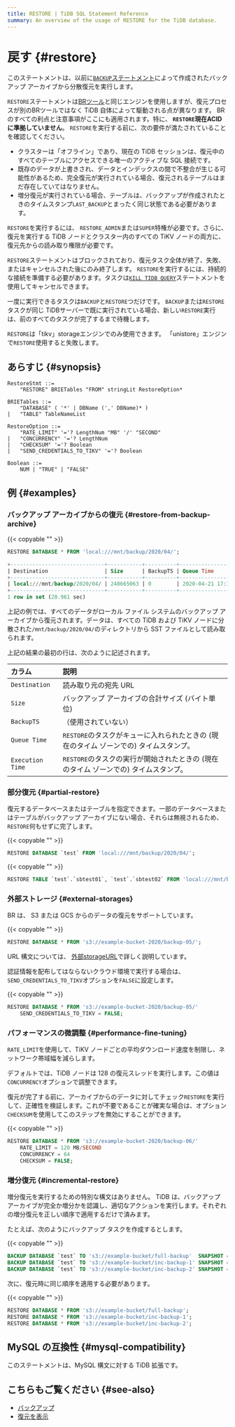 ```yaml
---
title: RESTORE | TiDB SQL Statement Reference
summary: An overview of the usage of RESTORE for the TiDB database.
---
```


# 戻す {#restore}

このステートメントは、以前に[`BACKUP`ステートメント](/sql-statements/sql-statement-backup.md)によって作成されたバックアップ アーカイブから分散復元を実行します。

`RESTORE`ステートメントは[BRツール](/br/backup-and-restore-overview.md)と同じエンジンを使用しますが、復元プロセスが別のBRツールではなく TiDB 自体によって駆動される点が異なります。 BRのすべての利点と注意事項がここにも適用されます。特に、 **`RESTORE`現在ACIDに準拠していません**。 `RESTORE`を実行する前に、次の要件が満たされていることを確認してください。

-   クラスターは「オフライン」であり、現在の TiDB セッションは、復元中のすべてのテーブルにアクセスできる唯一のアクティブな SQL 接続です。
-   既存のデータが上書きされ、データとインデックスの間で不整合が生じる可能性があるため、完全復元が実行されている場合、復元されるテーブルはまだ存在していてはなりません。
-   増分復元が実行されている場合、テーブルは、バックアップが作成されたときのタイムスタンプ`LAST_BACKUP`とまったく同じ状態である必要があります。

`RESTORE`を実行するには、 `RESTORE_ADMIN`または`SUPER`特権が必要です。さらに、復元を実行する TiDB ノードとクラスター内のすべての TiKV ノードの両方に、復元先からの読み取り権限が必要です。

`RESTORE`ステートメントはブロックされており、復元タスク全体が終了、失敗、またはキャンセルされた後にのみ終了します。 `RESTORE`を実行するには、持続的な接続を準備する必要があります。タスクは[`KILL TIDB QUERY`](/sql-statements/sql-statement-kill.md)ステートメントを使用してキャンセルできます。

一度に実行できるタスクは`BACKUP`と`RESTORE`つだけです。 `BACKUP`または`RESTORE`タスクが同じ TiDBサーバーで既に実行されている場合、新しい`RESTORE`実行は、前のすべてのタスクが完了するまで待機します。

`RESTORE`は「tikv」storageエンジンでのみ使用できます。 「unistore」エンジンで`RESTORE`使用すると失敗します。

## あらすじ {#synopsis}

```ebnf+diagram
RestoreStmt ::=
    "RESTORE" BRIETables "FROM" stringLit RestoreOption*

BRIETables ::=
    "DATABASE" ( '*' | DBName (',' DBName)* )
|   "TABLE" TableNameList

RestoreOption ::=
    "RATE_LIMIT" '='? LengthNum "MB" '/' "SECOND"
|   "CONCURRENCY" '='? LengthNum
|   "CHECKSUM" '='? Boolean
|   "SEND_CREDENTIALS_TO_TIKV" '='? Boolean

Boolean ::=
    NUM | "TRUE" | "FALSE"
```

## 例 {#examples}

### バックアップ アーカイブからの復元 {#restore-from-backup-archive}

{{< copyable "" >}}

```sql
RESTORE DATABASE * FROM 'local:///mnt/backup/2020/04/';
```

```sql
+------------------------------+-----------+----------+---------------------+---------------------+
| Destination                  | Size      | BackupTS | Queue Time          | Execution Time      |
+------------------------------+-----------+----------+---------------------+---------------------+
| local:///mnt/backup/2020/04/ | 248665063 | 0        | 2020-04-21 17:16:55 | 2020-04-21 17:16:55 |
+------------------------------+-----------+----------+---------------------+---------------------+
1 row in set (28.961 sec)
```

上記の例では、すべてのデータがローカル ファイル システムのバックアップ アーカイブから復元されます。データは、すべての TiDB および TiKV ノードに分散された`/mnt/backup/2020/04/`のディレクトリから SST ファイルとして読み取られます。

上記の結果の最初の行は、次のように記述されます。

| カラム              | 説明                                                 |
| :--------------- | :------------------------------------------------- |
| `Destination`    | 読み取り元の宛先 URL                                       |
| `Size`           | バックアップ アーカイブの合計サイズ (バイト単位)                         |
| `BackupTS`       | （使用されていない）                                         |
| `Queue Time`     | `RESTORE`のタスクがキューに入れられたときの (現在のタイム ゾーンでの) タイムスタンプ。 |
| `Execution Time` | `RESTORE`のタスクの実行が開始されたときの (現在のタイム ゾーンでの) タイムスタンプ。  |

### 部分復元 {#partial-restore}

復元するデータベースまたはテーブルを指定できます。一部のデータベースまたはテーブルがバックアップ アーカイブにない場合、それらは無視されるため、 `RESTORE`何もせずに完了します。

{{< copyable "" >}}

```sql
RESTORE DATABASE `test` FROM 'local:///mnt/backup/2020/04/';
```

{{< copyable "" >}}

```sql
RESTORE TABLE `test`.`sbtest01`, `test`.`sbtest02` FROM 'local:///mnt/backup/2020/04/';
```

### 外部ストレージ {#external-storages}

BR は、 S3 または GCS からのデータの復元をサポートしています。

{{< copyable "" >}}

```sql
RESTORE DATABASE * FROM 's3://example-bucket-2020/backup-05/';
```

URL 構文については、 [外部storageURL](/br/backup-and-restore-storages.md#url-format)で詳しく説明しています。

認証情報を配布してはならないクラウド環境で実行する場合は、 `SEND_CREDENTIALS_TO_TIKV`オプションを`FALSE`に設定します。

{{< copyable "" >}}

```sql
RESTORE DATABASE * FROM 's3://example-bucket-2020/backup-05/'
    SEND_CREDENTIALS_TO_TIKV = FALSE;
```

### パフォーマンスの微調整 {#performance-fine-tuning}

`RATE_LIMIT`を使用して、TiKV ノードごとの平均ダウンロード速度を制限し、ネットワーク帯域幅を減らします。

デフォルトでは、TiDB ノードは 128 の復元スレッドを実行します。この値は`CONCURRENCY`オプションで調整できます。

復元が完了する前に、アーカイブからのデータに対してチェック`RESTORE`を実行して、正確性を検証します。これが不要であることが確実な場合は、オプション`CHECKSUM`を使用してこのステップを無効にすることができます。

{{< copyable "" >}}

```sql
RESTORE DATABASE * FROM 's3://example-bucket-2020/backup-06/'
    RATE_LIMIT = 120 MB/SECOND
    CONCURRENCY = 64
    CHECKSUM = FALSE;
```

### 増分復元 {#incremental-restore}

増分復元を実行するための特別な構文はありません。 TiDB は、バックアップ アーカイブが完全か増分かを認識し、適切なアクションを実行します。それぞれの増分復元を正しい順序で適用するだけで済みます。

たとえば、次のようにバックアップ タスクを作成するとします。

{{< copyable "" >}}

```sql
BACKUP DATABASE `test` TO 's3://example-bucket/full-backup'  SNAPSHOT = 413612900352000;
BACKUP DATABASE `test` TO 's3://example-bucket/inc-backup-1' SNAPSHOT = 414971854848000 LAST_BACKUP = 413612900352000;
BACKUP DATABASE `test` TO 's3://example-bucket/inc-backup-2' SNAPSHOT = 416353458585600 LAST_BACKUP = 414971854848000;
```

次に、復元時に同じ順序を適用する必要があります。

{{< copyable "" >}}

```sql
RESTORE DATABASE * FROM 's3://example-bucket/full-backup';
RESTORE DATABASE * FROM 's3://example-bucket/inc-backup-1';
RESTORE DATABASE * FROM 's3://example-bucket/inc-backup-2';
```

## MySQL の互換性 {#mysql-compatibility}

このステートメントは、MySQL 構文に対する TiDB 拡張です。

## こちらもご覧ください {#see-also}

-   [バックアップ](/sql-statements/sql-statement-backup.md)
-   [復元を表示](/sql-statements/sql-statement-show-backups.md)
